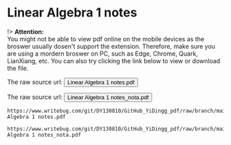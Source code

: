# Linear Algebra 1 notes

!> **Attention:**<br>
You might not be able to view pdf online on the mobile devices as the broswer usually dosen't support the extension. Therefore, make sure you are using a mordern broswer on PC, such as Edge, Chrome, Quark, LianXiang, etc. You can also try clicking the link below to view or download the file.

The raw source url: <button onclick="window.open('https://www.writebug.com/git/DY130810/WB.PDFBank/raw/branch/main/Notes/Linear%20Algebra%201%20notes.pdf')" type="button">Linear Algebra 1 notes.pdf</button>

The raw source url: <button onclick="window.open('https://www.writebug.com/git/DY130810/WB.PDFBank/raw/branch/main/Notes/Linear%20Algebra%201%20notes_nota.pdf')" type="button">Linear Algebra 1 notes_nota.pdf</button>

```pdf
https://www.writebug.com/git/DY130810/GitHub_YiDingg_pdf/raw/branch/main/Linear Algebra 1 notes.pdf
```

```pdf
https://www.writebug.com/git/DY130810/GitHub_YiDingg_pdf/raw/branch/main/Linear Algebra 1 notes_nota.pdf
```